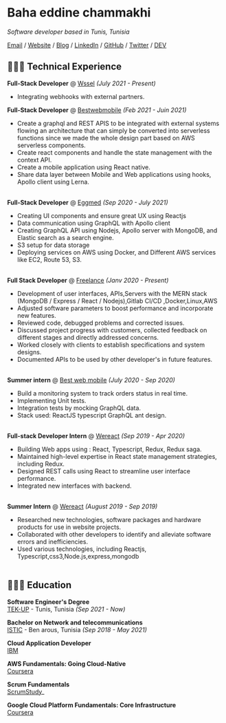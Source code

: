 # Baha eddine chammakhi

_Software developer based in Tunis, Tunisia_ <br>

[Email](mailto:bahaeddinechammakhi@gmail.com) / [Website](https://www.bahachammakhi.tn/) / [Blog](https://blog.bahachammakhi.tn) / [LinkedIn](https://www.linkedin.com/in/baha-chammakhi/) / [GitHub](https://github.com/bahachammakhi/) / [Twitter](https://twitter.com/bahachammakhi/) / [DEV](https://dev.to/bahachammakhi/)

## 👩🏼‍💻 Technical Experience


**Full-Stack Developer** @ [Wssel](https://www.wssel.com/) _(July 2021 - Present)_ <br>
- Integrating webhooks with external partners.
<br><be>

**Full-Stack Developer** @ [Bestwebmobile](http://www.bestwebmobile.com/) _(Feb 2021 - Juin 2021)_ <br>
- Create a graphql and REST APIS to be integrated with external systems flowing an architecture that can simply be converted into serverless functions since we made the whole design part based on AWS serverless components.
- Create react components and handle the state management with the context API.
- Create a mobile application using React native.
- Share data layer between Mobile and Web applications using hooks, Apollo client using Lerna.
<br><br>

**Full-Stack Developer** @ [Eggmed](https://www.eggmed.com/) _(Sep 2020 - July 2021)_ <br>
- Creating UI components and ensure great UX using Reactjs
- Data communication using GraphQL with Apollo client
- Creating GraphQL API using Nodejs, Apollo server with MongoDB, and Elastic search as a search engine.
- S3 setup for data storage
- Deploying services on AWS using Docker, and Different AWS services like EC2, Route 53, S3.
<br><br>

**Full Stack Developer** @ [Freelance](https://bahachammakhi.tn/projects/) _(Janv 2020 - Present)_ <br>
- Development of user interfaces, APIs,Servers with the MERN stack (MongoDB / Express / React / Nodejs),Gitlab CI/CD ,Docker,Linux,AWS
- Adjusted software parameters to boost performance and incorporate new features.
- Reviewed code, debugged problems and corrected issues.
- Discussed project progress with customers, collected feedback on different stages and directly addressed concerns.
- Worked closely with clients to establish specifications and system designs.
- Documented APIs to be used by other developer's in future features.
<br><br>

**Summer intern** @ [Best web mobile](http://www.bestwebmobile.com/) _(July 2020 - Sep 2020)_ <br>
- Build a monitoring system to track orders status in real time.
- Implementing Unit tests.
- Integration tests by mocking GraphQL data.
- Stack used: ReactJS typescript GraphQL ant design.
    <br><br>

**Full-stack Developer Intern** @ [Wereact](https://wereact.co/) _(Sep 2019 - Apr 2020)_ <br>
- Building Web apps using : React, Typescript, Redux, Redux saga.
- Maintained high-level expertise in React state management strategies, including Redux.
- Designed REST calls using React to streamline user interface performance.
- Integrated new interfaces with backend.
  <br><br>

**Summer Intern** @ [Wereact](https://wereact.co/) _(August 2019 - Sep 2019)_ <br>
- Researched new technologies, software packages and hardware products for use in website projects.
- Collaborated with other developers to identify and alleviate software errors and inefficiencies.
- Used various technologies, including Reactjs, Typescript,css3,Node.js,express,mongodb
    <br><br>
    

## 👩🏼‍🎓 Education
    
**Software Engineer's Degree**<br>
[TEK-UP](https://tek-up.de) - Tunis, Tunisia _(Sep 2021 - Now)_ <br>

**Bachelor on Network and telecommunications**<br>
[ISTIC](http://www.istic.rnu.tn/fr) - Ben arous, Tunisia _(Sep 2018 - May 2021)_ <br>

**Cloud Application Developer**<br>
[IBM](https://www.youracclaim.com/badges/98bb896b-b60d-413b-8a8b-9edf03f8cea4/linked_in_profile)


**AWS Fundamentals: Going Cloud-Native**<br>
[Coursera](https://www.coursera.org/account/accomplishments/certificate/3BG6EEEDRXZM)

**Scrum Fundamentals** <br>
[ScrumStudy](http://81cd1176253f3f59d435-ac22991740ab4ff17e21daf2ed577041.r77.cf1.rackcdn.com/Certificates/ScrumFundamentalsCertified-Bahaeddinechammakhi-754999.pdf)_

**Google Cloud Platform Fundamentals: Core Infrastructure**<br>
[Coursera](https://www.coursera.org/account/accomplishments/certificate/T98LAYV9MGCL)
